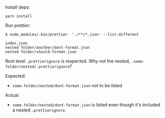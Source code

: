 
Install deps:

```
yarn install
```

Run prettier:
```
$ node_modules/.bin/prettier  './**/*.json' --list-different

index.json
nested folder/another/dont-format.json
nested folder/should-format.json
```
Root level `.prettierignore` is respected. Why not the nested, `.some-folder/nested/.prettierignore`?

Expected:
* `some-folder/nested/dont-format.json` not to be listed

Actual:
* `some-folder/nested/dont-format.json` is listed even though it's included a nested `.prettierignore`.
